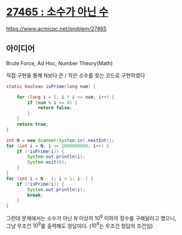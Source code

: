 # [27465 : 소수가 아닌 수](https://www.acmicpc.net/problem/27465)
https://www.acmicpc.net/problem/27465

## 아이디어
Brute Force, Ad Hoc, Number Theory(Math)

직접 구현을 통해 N보다 큰 / 작은 소수를 찾는 코드로 구현하였다
```java
static boolean isPrime(long num) {

    for (long i = 2; i * i <= num; i++) {
        if (num % i == 0) {
            return false;
        }
    }
    return true;
}

int N = new Scanner(System.in).nextInt();
for (int i = N; i <= 1000000000; i++) {
    if (!isPrime(i)) {
        System.out.println(i);
        System.exit(0);
    }
}
for (int i = N - 1; i > 1; i--) {
    if (!isPrime(i)) {
        System.out.println(i);
        break;
    }
}
```

그런데 문제에서는 소수가 아닌 $N$ 이상의 $10^9$ 이하의 정수를 구해달라고 했으니,  
그냥 무조건 $10^9$를 출력해도 정답이다. ($10^9$는 무조건 정답의 조건임)